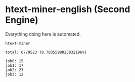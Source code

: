 # htext-miner-english (Second Engine)

Everything doing here is automated.

```
htext-miner

total: 67/9523 (0.7035598025832196%)

job0: 15
job1: 17
job2: 23
job3: 12
```